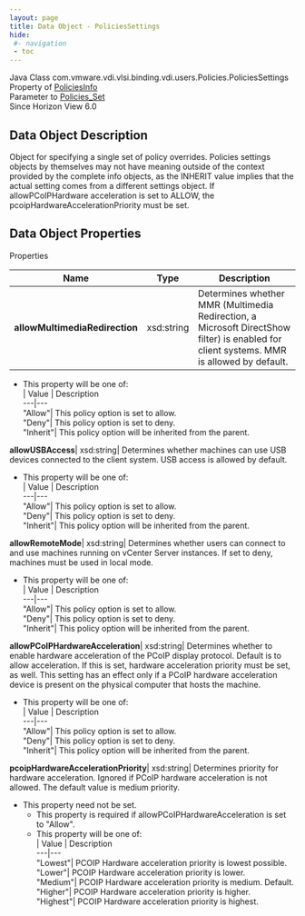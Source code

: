 ```yaml
---
layout: page
title: Data Object - PoliciesSettings
hide:
 #- navigation
 - toc
---
```






Java Class
    com.vmware.vdi.vlsi.binding.vdi.users.Policies.PoliciesSettings  
Property of
     [PoliciesInfo](vdi.users.Policies.PoliciesInfo.md#field_detail)  
Parameter to
     [Policies_Set](vdi.users.Policies.md#set)  
Since 
    Horizon View 6.0

## Data Object Description 

Object for specifying a single set of policy overrides. Policies settings objects by themselves may not have meaning outside of the context provided by the complete info objects, as the INHERIT value implies that the actual setting comes from a different settings object. If allowPCoIPHardware acceleration is set to ALLOW, the pcoipHardwareAccelerationPriority must be set. 

## Data Object Properties

Properties

Name |  Type |  Description   
---|---|---  
**allowMultimediaRedirection**|  xsd:string|  Determines whether MMR (Multimedia Redirection, a Microsoft DirectShow filter) is enabled for client systems. MMR is allowed by default.   


  * This property will be one of:  
|  Value |  Description   
---|---  
"Allow"| This policy option is set to allow.  
"Deny"| This policy option is set to deny.  
"Inherit"| This policy option will be inherited from the parent.  

  
**allowUSBAccess**|  xsd:string|  Determines whether machines can use USB devices connected to the client system. USB access is allowed by default.   


  * This property will be one of:  
|  Value |  Description   
---|---  
"Allow"| This policy option is set to allow.  
"Deny"| This policy option is set to deny.  
"Inherit"| This policy option will be inherited from the parent.  

  
**allowRemoteMode**|  xsd:string|  Determines whether users can connect to and use machines running on vCenter Server instances. If set to deny, machines must be used in local mode.   


  * This property will be one of:  
|  Value |  Description   
---|---  
"Allow"| This policy option is set to allow.  
"Deny"| This policy option is set to deny.  
"Inherit"| This policy option will be inherited from the parent.  

  
**allowPCoIPHardwareAcceleration**|  xsd:string|  Determines whether to enable hardware acceleration of the PCoIP display protocol. Default is to allow acceleration. If this is set, hardware acceleration priority must be set, as well. This setting has an effect only if a PCoIP hardware acceleration device is present on the physical computer that hosts the machine.   


  * This property will be one of:  
|  Value |  Description   
---|---  
"Allow"| This policy option is set to allow.  
"Deny"| This policy option is set to deny.  
"Inherit"| This policy option will be inherited from the parent.  

  
**pcoipHardwareAccelerationPriority**|  xsd:string|  Determines priority for hardware acceleration. Ignored if PCoIP hardware acceleration is not allowed. The default value is medium priority.   


* This property need not be set.
  * This property is required if allowPCoIPHardwareAcceleration is set to "Allow".
  * This property will be one of:  
|  Value |  Description   
---|---  
"Lowest"| PCOIP Hardware acceleration priority is lowest possible.  
"Lower"| PCOIP Hardware acceleration priority is lower.  
"Medium"| PCOIP Hardware acceleration priority is medium. Default.  
"Higher"| PCOIP Hardware acceleration priority is higher.  
"Highest"| PCOIP Hardware acceleration priority is highest.  

  
  
  

  
  

